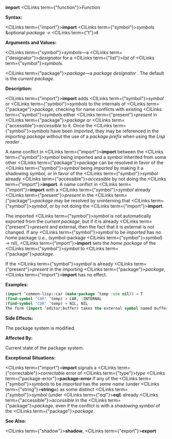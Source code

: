 **import** <ClLinks  term={"function"}><i>Function</i></ClLinks> 



**Syntax:** 



<ClLinks  term={"import"}><b>import</b></ClLinks> <ClLinks  term={"symbol"}><i>symbols</i></ClLinks> &amp;optional *package →* <ClLinks  term={"t"}><b>t</b></ClLinks> 



**Arguments and Values:** 



<ClLinks  term={"symbol"}><i>symbols</i></ClLinks>—a <ClLinks  term={"designator"}><i>designator</i></ClLinks> for a <ClLinks  term={"list"}><i>list</i></ClLinks> of <ClLinks  term={"symbol"}><i>symbols</i></ClLinks>. 



<ClLinks  term={"package"}><i>package</i></ClLinks>—a *package designator* . The default is the *current package*. 







 



 



**Description:** 



<ClLinks  term={"import"}><b>import</b></ClLinks> adds <ClLinks  term={"symbol"}><i>symbol</i></ClLinks> or <ClLinks  term={"symbol"}><i>symbols</i></ClLinks> to the internals of <ClLinks  term={"package"}><i>package</i></ClLinks>, checking for name conflicts with existing <ClLinks  term={"symbol"}><i>symbols</i></ClLinks> either <ClLinks  term={"present"}><i>present</i></ClLinks> in <ClLinks  term={"package"}><i>package</i></ClLinks> or <ClLinks  term={"accessible"}><i>accessible</i></ClLinks> to it. Once the <ClLinks  term={"symbol"}><i>symbols</i></ClLinks> have been *imported*, they may be referenced in the *importing package* without the use of a *package prefix* when using the *Lisp reader* . 



A name conflict in <ClLinks  term={"import"}><b>import</b></ClLinks> between the <ClLinks  term={"symbol"}><i>symbol</i></ClLinks> being imported and a symbol inherited from some other <ClLinks  term={"package"}><i>package</i></ClLinks> can be resolved in favor of the <ClLinks  term={"symbol"}><i>symbol</i></ClLinks> being *imported* by making it a shadowing symbol, or in favor of the <ClLinks  term={"symbol"}><i>symbol</i></ClLinks> already <ClLinks  term={"accessible"}><i>accessible</i></ClLinks> by not doing the <ClLinks  term={"import"}><b>import</b></ClLinks>. A name conflict in <ClLinks  term={"import"}><b>import</b></ClLinks> with a <ClLinks  term={"symbol"}><i>symbol</i></ClLinks> already <ClLinks  term={"present"}><i>present</i></ClLinks> in the <ClLinks  term={"package"}><i>package</i></ClLinks> may be resolved by uninterning that <ClLinks  term={"symbol"}><i>symbol</i></ClLinks>, or by not doing the <ClLinks  term={"import"}><b>import</b></ClLinks>. 



The imported <ClLinks  term={"symbol"}><i>symbol</i></ClLinks> is not automatically exported from the *current package*, but if it is already <ClLinks  term={"present"}><i>present</i></ClLinks> and external, then the fact that it is external is not changed. If any <ClLinks  term={"symbol"}><i>symbol</i></ClLinks> to be *imported* has no home package (*i.e.*, (symbol-package <ClLinks  term={"symbol"}><i>symbol</i></ClLinks>) → nil), <ClLinks  term={"import"}><b>import</b></ClLinks> sets the *home package* of the <ClLinks  term={"symbol"}><i>symbol</i></ClLinks> to <ClLinks  term={"package"}><i>package</i></ClLinks>. 



If the <ClLinks  term={"symbol"}><i>symbol</i></ClLinks> is already <ClLinks  term={"present"}><i>present</i></ClLinks> in the importing <ClLinks  term={"package"}><i>package</i></ClLinks>, <ClLinks  term={"import"}><b>import</b></ClLinks> has no effect. 



**Examples:**
```lisp
(import ’common-lisp::car (make-package ’temp :use nil)) → T 
(find-symbol "CAR" ’temp) → CAR, :INTERNAL 
(find-symbol "CDR" ’temp) → NIL, NIL 
The form (import ’editor:buffer) takes the external symbol named buffer in the EDITOR *package* (this symbol was located when the form was read by the *Lisp reader* ) and adds it to the *current package* as an *internal symbol*. The symbol buffer is then *present* in the *current package*. 
```
**Side Effects:** 



The package system is modified. 



**Affected By:** 



Current state of the package system. 



**Exceptional Situations:** 



<ClLinks  term={"import"}><b>import</b></ClLinks> signals a <ClLinks  term={"correctable"}><i>correctable</i></ClLinks> error of <ClLinks  term={"type"}><i>type</i></ClLinks> <ClLinks  term={"package-error"}><b>package-error</b></ClLinks> if any of the <ClLinks  term={"symbol"}><i>symbols</i></ClLinks> to be *imported* has the *same name* (under <ClLinks  term={"string"}><b>string=</b></ClLinks>) as some distinct <ClLinks  term={"symbol"}><i>symbol</i></ClLinks> (under <ClLinks  term={"eql"}><b>eql</b></ClLinks>) already <ClLinks  term={"accessible"}><i>accessible</i></ClLinks> in the <ClLinks  term={"package"}><i>package</i></ClLinks>, even if the conflict is with a *shadowing symbol* of the <ClLinks  term={"package"}><i>package</i></ClLinks>. 



**See Also:** 



<ClLinks  term={"shadow"}><b>shadow</b></ClLinks>, <ClLinks  term={"export"}><b>export</b></ClLinks> 







 



 



